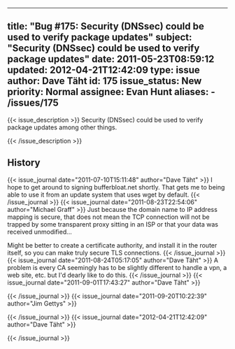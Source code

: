 
---
title: "Bug #175: Security (DNSsec) could be used to verify package updates"
subject: "Security (DNSsec) could be used to verify package updates"
date: 2011-05-23T08:59:12
updated: 2012-04-21T12:42:09
type: issue
author: Dave Täht
id: 175
issue_status: New
priority: Normal
assignee: Evan Hunt
aliases:
    - /issues/175
---

{{< issue_description >}}
Security (DNSsec) could be used to verify package updates among other
things.


{{< /issue_description >}}

## History
{{< issue_journal date="2011-07-10T15:11:48" author="Dave Täht" >}}
I hope to get around to signing bufferbloat.net shortly. That gets me to
being able to use it from an update system that uses wget by default.
{{< /issue_journal >}}
{{< issue_journal date="2011-08-23T22:54:06" author="Michael Graff" >}}
Just because the domain name to IP address mapping is secure, that does
not mean the TCP connection will not be trapped by some transparent
proxy sitting in an ISP or that your data was received unmodified...

Might be better to create a certificate authority, and install it in the
router itself, so you can make truly secure TLS connections.
{{< /issue_journal >}}
{{< issue_journal date="2011-08-24T05:17:05" author="Dave Täht" >}}
A problem is every CA seemingly has to be slightly different to handle a
vpn, a web site, etc. but I'd dearly like to do this.
{{< /issue_journal >}}
{{< issue_journal date="2011-09-01T17:43:27" author="Dave Täht" >}}

{{< /issue_journal >}}
{{< issue_journal date="2011-09-20T10:22:39" author="Jim Gettys" >}}

{{< /issue_journal >}}
{{< issue_journal date="2012-04-21T12:42:09" author="Dave Täht" >}}

{{< /issue_journal >}}

